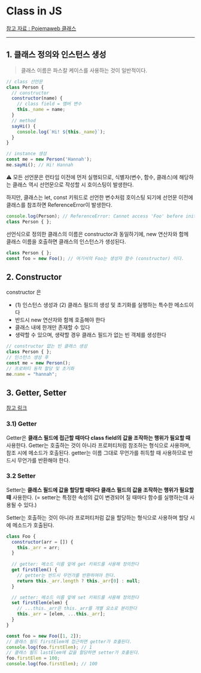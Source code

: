 # Class in JS

[참고 자료 : Poiemaweb 클래스]([https://poiemaweb.com/es6-class#4-%EB%A9%A4%EB%B2%84-%EB%B3%80%EC%88%98](https://poiemaweb.com/es6-class#4-멤버-변수))

---
## 1. 클래스 정의와 인스턴스 생성

> 클래스 이름은 파스칼 케이스를 사용하는 것이 일반적이다.

```js
// class 선언문
class Person {
  // constructor
  constructor(name) {
    // class field = 멤버 변수
    this._name = name;
  }
  // method
  sayHi() {
    console.log(`Hi! ${this._name}`);
  }
}

// instance 생성
const me = new Person('Hannah');
me.sayHi(); // Hi! Hannah
```

⚠️ 모든 선언문은 런타임 이전에 먼저 실행되므로, 식별자(변수, 함수, 클래스)에 해당하는 클래스 역시 선언문으로 작성할 시 호이스팅이 발생한다.

하지만, 클래스는  let, const 키워드로 선언한 변수처럼 호이스팅 되기에 선언문 이전에 클래스를 참조하면 ReferenceError이 발생한다.

```js
console.log(Person); // ReferenceError: Cannot access 'Foo' before initialization
class Person { };
```

선언식으로 정의한 클래스의 이름은 constructor과 동일하기에, new 연산자와 함께 클래스 이름을 호출하면 클래스의 인스턴스가 생성된다.

```js
class Person { };
const foo = new Foo(); // 여기서의 Foo는 생성자 함수 (constructor) 이다.
```

## 2. Constructor

constructor 은

- (1) 인스턴스 생성과 (2) 클래스 필드의 생성 및 초기화를 실행하는 특수한 메소드이다
- 반드시 new 연산자와 함께 호출해야 한다
- 클래스 내에 한개만 존재할 수 있다
- 생략할 수 있으며, 생략할 경우 클래스 필드가 없는 빈 객체를 생성한다

```js
// constructor 없는 빈 클래스 생성
class Person { };
// 인스턴스 생성 후
const me = new Person();
// 프로퍼티 동적 할당 및 초기화
me.name = "hannah";
```

## 3. Getter, Setter

[참고 링크](https://beomy.tistory.com/14)

### 3.1) Getter

Getter은 **클래스 필드에 접근할 때마다 class field의 값을 조작하는 행위가 필요할 때** 사용한다.
Getter는 호출하는 것이 아니라 프로퍼티처럼 참조하는 형식으로 사용하며, 참조 시에 메소드가 호출된다. getter는 이름 그대로 무언가를 취득할 때 사용하므로 반드시 무언가를 반환해야 한다. 

### 3.2 Setter

Setter는 **클래스 필드에 값을 할당할 때마다 클래스 필드의 값을 조작하는 행위가 필요할 때** 사용한다.
(=  setter는 특정한 속성의 값이 변경되어 질 때마다 함수를 실행하는데 사용될 수 있다.)

Setter는 호출하는 것이 아니라 프로퍼티처럼 값을 할당하는 형식으로 사용하며 할당 시에 메소드가 호출된다. 

```javascript
class Foo {
  constructor(arr = []) {
    this._arr = arr;
  }
  
  // getter: 메소드 이름 앞에 get 키워드를 사용해 정의한다
  get firstElem() {
    // getter는 반드시 무언가를 반환하여야 한다.
    return this._arr.length ? this._arr[0] : null;
  }

  // setter: 메소드 이름 앞에 set 키워드를 사용해 정의한다
  set firstElem(elem) {
    // ...this._arr은 this._arr를 개별 요소로 분리한다
    this._arr = [elem, ...this._arr];
  }
}

const foo = new Foo([1, 2]);
// 클래스 필드 firstElem에 접근하면 getter가 호출된다.
console.log(foo.firstElem); // 1
// 클래스 필드 lastElem에 값을 할당하면 setter가 호출된다.
foo.firstElem = 100;
console.log(foo.firstElem); // 100
```